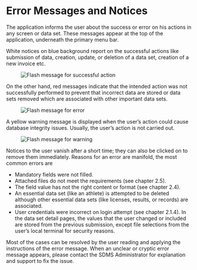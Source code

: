 # Error Messages and Notices

The application informs the user about the success or error on his actions in any screen or data set. These messages appear at the top of the application, underneath the primary menu bar.

White notices on blue background report on the successful actions like submission of data, creation, update, or deletion of a data set, creation of a new invoice etc.

<!-- TODO: Blue flash message -->
<figure>
    <img class="screenshot" src="src" alt="Flash message for successful action">
    <!--<figcaption>caption</figcaption>-->
</figure>

On the other hand, red messages indicate that the intended action was not successfully performed to prevent that incorrect data are stored or data sets removed which are associated with other important data sets.

<!-- TODO: Red flash message -->
<figure>
    <img class="screenshot" src="src" alt="Flash message for error">
    <!--<figcaption>caption</figcaption>-->
</figure>

A yellow warning message is displayed when the user’s action could cause database integrity issues. Usually, the user’s action is not carried out.

<!-- TODO: Yellow flash message -->
<figure>
    <img class="screenshot" src="src" alt="Flash message for warning">
    <!--<figcaption>caption</figcaption>-->
</figure>

Notices to the user vanish after a short time; they can also be clicked on to remove them immediately.
Reasons for an error are manifold, the most common errors are

- Mandatory fields were not filled.
- Attached files do not meet the requirements (see chapter 2.5).
- The field value has not the right content or format (see chapter 2.4).
- An essential data set (like an athlete) is attempted to be deleted although other essential data sets (like licenses, results, or records) are associated.
- User credentials were incorrect on login attempt (see chapter 2.1.4).
  In the data set detail pages, the values that the user changed or included are stored from the previous submission, except file selections from the user’s local terminal for security reasons.

Most of the cases can be resolved by the user reading and applying the instructions of the error message. When an unclear or cryptic error message appears, please contact the SDMS Administrator for explanation and support to fix the issue.
